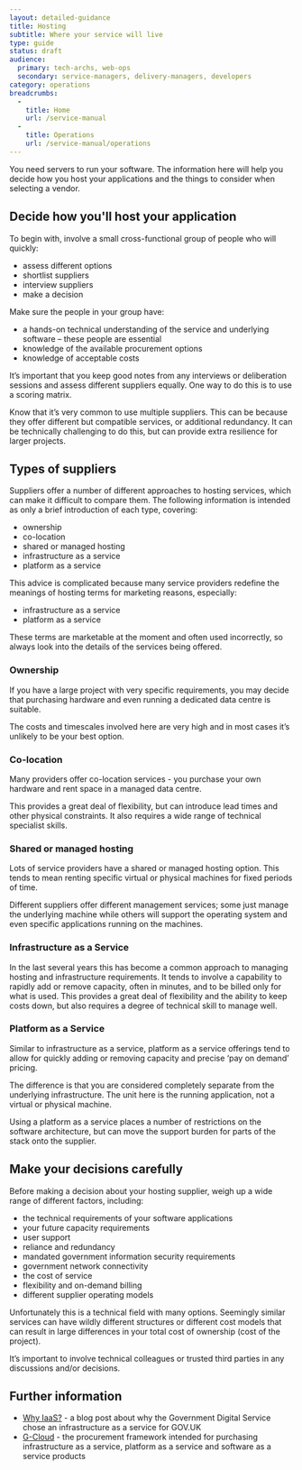 ```yaml
---
layout: detailed-guidance
title: Hosting
subtitle: Where your service will live
type: guide
status: draft
audience: 
  primary: tech-archs, web-ops
  secondary: service-managers, delivery-managers, developers
category: operations
breadcrumbs:
  -
    title: Home
    url: /service-manual
  -
    title: Operations
    url: /service-manual/operations
---
```


You need servers to run your software. The information here will help you decide how you host your applications and the things to consider when selecting a vendor.

## Decide how you'll host your application

To begin with, involve a small cross-functional group of people who will quickly:

* assess different options
* shortlist suppliers
* interview suppliers
* make a decision

Make sure the people in your group have:

* a hands-on technical understanding of the service and underlying software – these people are essential
* knowledge of the available procurement options
* knowledge of acceptable costs

It’s important that you keep good notes from any interviews or deliberation sessions and assess different suppliers equally. One way to do this is to use a scoring matrix.

Know that it’s very common to use multiple suppliers. This can be because they offer different but compatible services, or additional redundancy. It can be technically challenging to do this, but can provide extra resilience for larger projects.


## Types of suppliers

Suppliers offer a number of different approaches to hosting services, which can make it difficult to compare them. The following information is intended as only a brief introduction of each type, covering:

* ownership
* co-location
* shared or managed hosting
* infrastructure as a service
* platform as a service

This advice is complicated because many service providers redefine the meanings of hosting terms for marketing reasons, especially:

* infrastructure as a service
* platform as a service

These terms are marketable at the moment and often used incorrectly, so always look into the details of the services being offered.

### Ownership

If you have a large project with very specific requirements, you may decide that purchasing hardware and even running a dedicated data centre is suitable.

The costs and timescales involved here are very high and in most cases it’s unlikely to be your best option.

### Co-location

Many providers offer co-location services - you purchase your own hardware and rent space in a managed data centre. 

This provides a great deal of flexibility, but can introduce lead times and other physical constraints. It also requires a wide range of technical specialist skills.

### Shared or managed hosting

Lots of service providers have a shared or managed hosting option. This tends to mean renting specific virtual or physical machines for fixed periods of time.

Different suppliers offer different management services; some just manage the underlying machine while others will support the operating system and even specific applications running on the machines.

### Infrastructure as a Service

In the last several years this has become a common approach to managing hosting and infrastructure requirements. It tends to involve a capability to rapidly add or remove capacity, often in minutes, and to be billed only for what is used. This provides a great deal of flexibility and the ability to keep costs down, but also requires a degree of technical skill to manage well.

### Platform as a Service

Similar to infrastructure as a service, platform as a service offerings tend to allow for quickly adding or removing capacity and precise ‘pay on demand’ pricing.

The difference is that you are considered completely separate from the underlying infrastructure. The unit here is the running application, not a virtual or physical machine.

Using a platform as a service places a number of restrictions on the software architecture, but can move the support burden for parts of the stack onto the supplier.

## Make your decisions carefully

Before making a decision about your hosting supplier, weigh up a wide range of different factors, including:

* the technical requirements of your software applications
* your future capacity requirements
* user support
* reliance and redundancy
* mandated government information security requirements
* government network connectivity
* the cost of service
* flexibility and on-demand billing
* different supplier operating models

Unfortunately this is a technical field with many options. Seemingly similar services can have wildly different structures or different cost models that can result in large differences in your total cost of ownership (cost of the project). 

It’s important to involve technical colleagues or trusted third parties in any discussions and/or decisions.

## Further information

* [Why IaaS?](http://digital.cabinetoffice.gov.uk/2012/09/25/why-iaas/) - a blog post about why the Government Digital Service chose an infrastructure as a service for GOV.UK
* [G-Cloud](http://gcloud.civilservice.gov.uk/) - the procurement framework intended for purchasing infrastructure as a service, platform as a service and software as a service products
